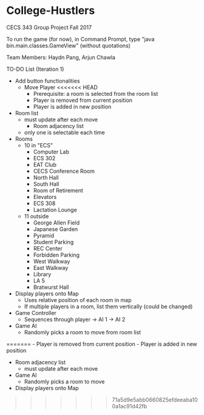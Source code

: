 # College-Hustlers
CECS 343 Group Project Fall 2017

To run the game (for now), in Command Prompt, type "java bin.main.classes.GameView" (without quotations)

Team Members: Haydn Pang, Arjun Chawla

TO-DO List (Iteration 1)
- Add button functionalities
    - Move Player
<<<<<<< HEAD
        - Prerequisite: a room is selected from the room list
        - Player is removed from current position
        - Player is added in new position
- Room list
    - must update after each move
        - Room adjacency list
    - only one is selectable each time
- Rooms
    - 10 in "ECS"
        - Computer Lab
        - ECS 302
        - EAT Club
        - CECS Conference Room
        - North Hall
        - South Hall
        - Room of Retirement
        - Elevators
        - ECS 308
        - Lactation Lounge
    - 11 outside
        - George Allen Field
        - Japanese Garden
        - Pyramid
        - Student Parking
        - REC Center
        - Forbidden Parking
        - West Walkway
        - East Walkway
        - Library
        - LA 5
        - Bratwurst Hall
- Display players onto Map
    - Uses relative position of each room in map
    - If multiple players in a room, list them vertically (could be changed)
- Game Controller
    - Sequences through player -> AI 1 -> AI 2
- Game AI
    - Randomly picks a room to move from room list



=======
        - Player is removed from current position 
        - Player is added in new position
- Room adjacency list
    - must update after each move
- Game AI
    - Randomly picks a room to move
- Display players onto Map
>>>>>>> 71a5d9e5abb0660825efdeeaba100a1ac91d42fb
